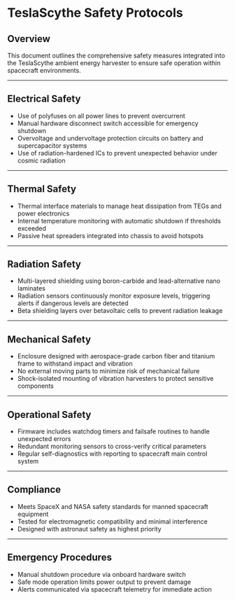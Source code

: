 # TeslaScythe Safety Protocols

## Overview

This document outlines the comprehensive safety measures integrated into the TeslaScythe ambient energy harvester to ensure safe operation within spacecraft environments.

---

## Electrical Safety

- Use of polyfuses on all power lines to prevent overcurrent
- Manual hardware disconnect switch accessible for emergency shutdown
- Overvoltage and undervoltage protection circuits on battery and supercapacitor systems
- Use of radiation-hardened ICs to prevent unexpected behavior under cosmic radiation

---

## Thermal Safety

- Thermal interface materials to manage heat dissipation from TEGs and power electronics
- Internal temperature monitoring with automatic shutdown if thresholds exceeded
- Passive heat spreaders integrated into chassis to avoid hotspots

---

## Radiation Safety

- Multi-layered shielding using boron-carbide and lead-alternative nano laminates
- Radiation sensors continuously monitor exposure levels, triggering alerts if dangerous levels are detected
- Beta shielding layers over betavoltaic cells to prevent radiation leakage

---

## Mechanical Safety

- Enclosure designed with aerospace-grade carbon fiber and titanium frame to withstand impact and vibration
- No external moving parts to minimize risk of mechanical failure
- Shock-isolated mounting of vibration harvesters to protect sensitive components

---

## Operational Safety

- Firmware includes watchdog timers and failsafe routines to handle unexpected errors
- Redundant monitoring sensors to cross-verify critical parameters
- Regular self-diagnostics with reporting to spacecraft main control system

---

## Compliance

- Meets SpaceX and NASA safety standards for manned spacecraft equipment
- Tested for electromagnetic compatibility and minimal interference
- Designed with astronaut safety as highest priority

---

## Emergency Procedures

- Manual shutdown procedure via onboard hardware switch
- Safe mode operation limits power output to prevent damage
- Alerts communicated via spacecraft telemetry for immediate action

